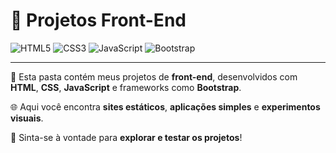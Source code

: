 # 🎨 Projetos Front-End

![HTML5](https://img.shields.io/badge/-HTML5-E34F26?style=flat&logo=html5&logoColor=white)
![CSS3](https://img.shields.io/badge/-CSS3-1572B6?style=flat&logo=css3&logoColor=white)
![JavaScript](https://img.shields.io/badge/-JavaScript-F7DF1E?style=flat&logo=javascript&logoColor=black)
![Bootstrap](https://img.shields.io/badge/-Bootstrap-7952B3?style=flat&logo=bootstrap&logoColor=white)

---

📂 Esta pasta contém meus projetos de **front-end**, desenvolvidos com **HTML**, **CSS**, **JavaScript** e frameworks como **Bootstrap**.

🌐 Aqui você encontra **sites estáticos**, **aplicações simples** e **experimentos visuais**.

🧪 Sinta-se à vontade para **explorar e testar os projetos**!
